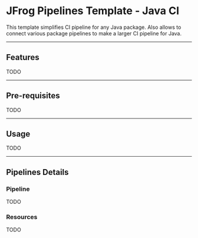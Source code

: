 # JFrog Pipelines Template - Java CI

This template simplifies CI pipeline for any Java package. Also allows to connect various package pipelines to make a larger CI pipeline for Java.

----

## Features
TODO

----

## Pre-requisites
TODO

----

## Usage
TODO

----

## Pipelines Details
### Pipeline
TODO

### Resources
TODO